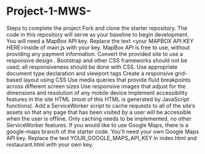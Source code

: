 # Project-1-MWS-
Steps to complete the project Fork and clone the starter repository. The code in this repository will serve as your baseline to begin development. You will need a MapBox API key. Replace the text &lt;your MAPBOX API KEY HERE>inside of main.js with your key. MapBox API is free to use, without providing any payment information. Convert the provided site to use a responsive design . Bootstrap and other CSS frameworks should not be used; all responsiveness should be done with CSS. Use appropriate document type declaration and viewport tags Create a responsive grid-based layout using CSS Use media queries that provide fluid breakpoints across different screen sizes Use responsive images that adjust for the dimensions and resolution of any mobile device Implement accessibility features in the site HTML (most of this HTML is generated by JavaScript functions). Add a ServiceWorker script to cache requests to all of the site’s assets so that any page that has been visited by a user will be accessible when the user is offline. Only caching needs to be implemented, no other ServiceWorker features. If you would like to use Google Maps, there is a google-maps branch of the starter code. You'll need your own Google Maps API key. Replace the text YOUR_GOOGLE_MAPS_API_KEY in index.html and restaurant.html with your own key.
